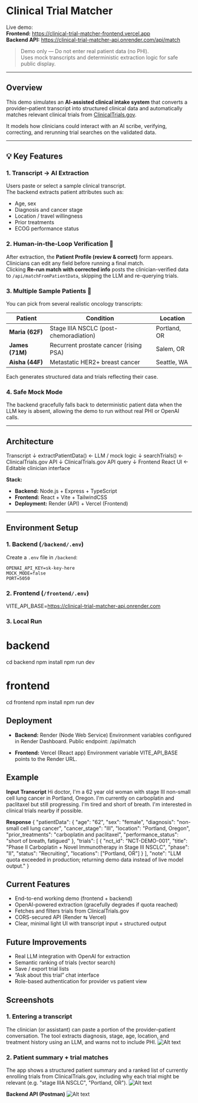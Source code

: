 # Clinical Trial Matcher

Live demo:  
**Frontend:** https://clinical-trial-matcher-frontend.vercel.app  
**Backend API:** https://clinical-trial-matcher-api.onrender.com/api/match  

> Demo only — Do not enter real patient data (no PHI).  
> Uses mock transcripts and deterministic extraction logic for safe public display.
---
## Overview

This demo simulates an **AI-assisted clinical intake system** that converts a provider–patient transcript into structured clinical data and automatically matches relevant clinical trials from [ClinicalTrials.gov](https://clinicaltrials.gov).

It models how clinicians could interact with an AI scribe, verifying, correcting, and rerunning trial searches on the validated data.

---

## 💡 Key Features

### 1. Transcript → AI Extraction
Users paste or select a sample clinical transcript.  
The backend extracts patient attributes such as:

- Age, sex  
- Diagnosis and cancer stage  
- Location / travel willingness  
- Prior treatments  
- ECOG performance status  

### 2. Human-in-the-Loop Verification 🔁
After extraction, the **Patient Profile (review & correct)** form appears.  
Clinicians can edit any field before running a final match.  
Clicking **Re-run match with corrected info** posts the clinician-verified data to `/api/matchFromPatientData`, skipping the LLM and re-querying trials.

### 3. Multiple Sample Patients 🧬
You can pick from several realistic oncology transcripts:

| Patient | Condition | Location |
|----------|------------|-----------|
| **Maria (62F)** | Stage IIIA NSCLC (post-chemoradiation) | Portland, OR |
| **James (71M)** | Recurrent prostate cancer (rising PSA) | Salem, OR |
| **Aisha (44F)** | Metastatic HER2+ breast cancer | Seattle, WA |

Each generates structured data and trials reflecting their case.

### 4. Safe Mock Mode
The backend gracefully falls back to deterministic patient data when the LLM key is absent, allowing the demo to run without real PHI or OpenAI calls.

---

## Architecture
Transcript
↓
extractPatientData() ← LLM / mock logic
↓
searchTrials() ← ClinicalTrials.gov API
↓
ClinicalTrials.gov API query
↓
Frontend React UI ← Editable clinician interface


**Stack:**
- **Backend:** Node.js + Express + TypeScript  
- **Frontend:** React + Vite + TailwindCSS  
- **Deployment:** Render (API) + Vercel (Frontend)

---

## Environment Setup

### 1. Backend (`/backend/.env`)
  Create a `.env` file in `/backend`:
  ```env
  OPENAI_API_KEY=sk-key-here
  MOCK_MODE=false
  PORT=5050
  ```

### 2. Frontend (`/frontend/.env`) 
  VITE_API_BASE=https://clinical-trial-matcher-api.onrender.com

### 3. Local Run
  # backend
  cd backend
  npm install
  npm run dev

  # frontend
  cd frontend
  npm install
  npm run dev

## Deployment
  - **Backend:** Render (Node Web Service)
  Environment variables configured in Render Dashboard.
  Public endpoint: /api/match

  - **Frontend:** Vercel (React app)
  Environment variable VITE_API_BASE points to the Render URL.

## Example
  **Input Transcript**
  Hi doctor, I'm a 62 year old woman with stage III non-small cell lung cancer in Portland, Oregon.
  I'm currently on carboplatin and paclitaxel but still progressing.
  I'm tired and short of breath. I'm interested in clinical trials nearby if possible.
  
  **Response**
  {
    "patientData": {
    "age": "62",
    "sex": "female",
    "diagnosis": "non-small cell lung cancer",
    "cancer_stage": "III",
    "location": "Portland, Oregon",
    "prior_treatments": "carboplatin and paclitaxel",
    "performance_status": "short of breath, fatigued"
   },
   "trials": [
    {
      "nct_id": "NCT-DEMO-001",
      "title": "Phase II Carboplatin + Novel Immunotherapy in Stage III NSCLC",
      "phase": "II",
      "status": "Recruiting",
      "locations": ["Portland, OR"]
    }
   ],
   "note": "LLM quota exceeded in production; returning demo data instead of live model output."
  }

## Current Features
  - End-to-end working demo (frontend + backend)
  - OpenAI-powered extraction (gracefully degrades if quota reached)
  - Fetches and filters trials from ClinicalTrials.gov
  - CORS-secured API (Render ⇆ Vercel)
  - Clear, minimal light UI with transcript input + structured output

## Future Improvements
  - Real LLM integration with OpenAI for extraction
  - Semantic ranking of trials (vector search)
  - Save / export trial lists
  - “Ask about this trial” chat interface
  - Role-based authentication for provider vs patient view

## Screenshots
  ### 1. Entering a transcript
  The clinician (or assistant) can paste a portion of the provider–patient conversation. The tool extracts diagnosis, stage, age, location, and treatment history using an LLM, and warns not to include PHI.
  ![Alt text](docs/input.png)
  
  ### 2. Patient summary + trial matches
  The app shows a structured patient summary and a ranked list of currently enrolling trials from ClinicalTrials.gov, including why each trial might be relevant (e.g. "stage IIIA NSCLC", "Portland, OR").
  ![Alt text](docs/result.png)


  **Backend API (Postman)**
  ![Alt text](docs/BackendAPI(Postman).png)
